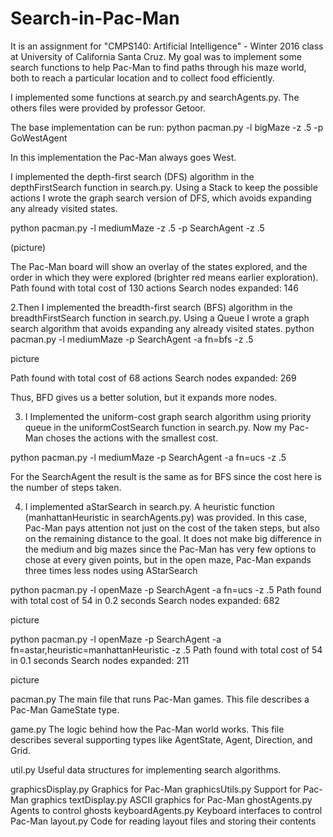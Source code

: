 # Search-in-Pac-Man
It is an assignment for "CMPS140: Artificial Intelligence" - Winter 2016 class at University of California Santa Cruz. My goal was to implement some search functions to help Pac-Man to find paths through his maze world, both to reach a particular location and to collect food efficiently.

I implemented some functions at search.py and searchAgents.py. The others files were provided by professor Getoor. 

The base implementation can be run: 
python pacman.py -l bigMaze -z .5 -p GoWestAgent

In this implementation the Pac-Man always goes West.

I implemented the depth-first search (DFS) algorithm in the depthFirstSearch function in search.py. Using a Stack to keep the possible actions I wrote the graph search version of DFS, which avoids expanding any already visited states. 

python pacman.py -l mediumMaze -z .5 -p SearchAgent -z .5

(picture)

The Pac-Man board will show an overlay of the states explored, and the order in which they were explored (brighter red means earlier exploration). 
Path found with total cost of 130 actions
Search nodes expanded: 146

2.Then I  implemented the breadth-first search (BFS) algorithm in the breadthFirstSearch function in search.py. Using a Queue I wrote  a graph search algorithm that avoids expanding any already visited states.
python pacman.py -l mediumMaze -p SearchAgent -a fn=bfs -z .5

picture

Path found with total cost of 68 actions
Search nodes expanded: 269

Thus, BFD gives us a better solution, but it expands more nodes.


3. I Implemented the uniform-cost graph search algorithm using priority queue in the uniformCostSearch function in search.py. Now my Pac-Man choses the actions with the smallest cost. 

python pacman.py -l mediumMaze -p SearchAgent -a fn=ucs -z .5

For the SearchAgent the result is the same as for BFS since the cost here is the number of steps taken.

4. I implemented  aStarSearch in search.py. A heuristic function (manhattanHeuristic in searchAgents.py) was provided. In this case, Pac-Man pays attention not just on the cost of the taken steps, but also on the remaining distance to the goal. It does not make big difference in the medium and big mazes since the Pac-Man has very few options to chose at every given points, but in the open maze, Pac-Man expands three times less nodes using AStarSearch

python pacman.py -l openMaze -p SearchAgent -a fn=ucs -z .5
Path found with total cost of 54 in 0.2 seconds
Search nodes expanded: 682

picture

python pacman.py -l openMaze -p SearchAgent -a fn=astar,heuristic=manhattanHeuristic  -z .5
Path found with total cost of 54 in 0.1 seconds
Search nodes expanded: 211


picture













pacman.py The main file that runs Pac-Man games. This file describes a Pac-Man GameState type.

game.py The logic behind how the Pac-Man world works. This file describes several supporting types like AgentState, Agent, Direction, and Grid.

util.py Useful data structures for implementing search algorithms.


graphicsDisplay.py	Graphics for Pac-Man
graphicsUtils.py	Support for Pac-Man graphics
textDisplay.py	ASCII graphics for Pac-Man
ghostAgents.py	Agents to control ghosts
keyboardAgents.py	Keyboard interfaces to control Pac-Man
layout.py	Code for reading layout files and storing their contents

